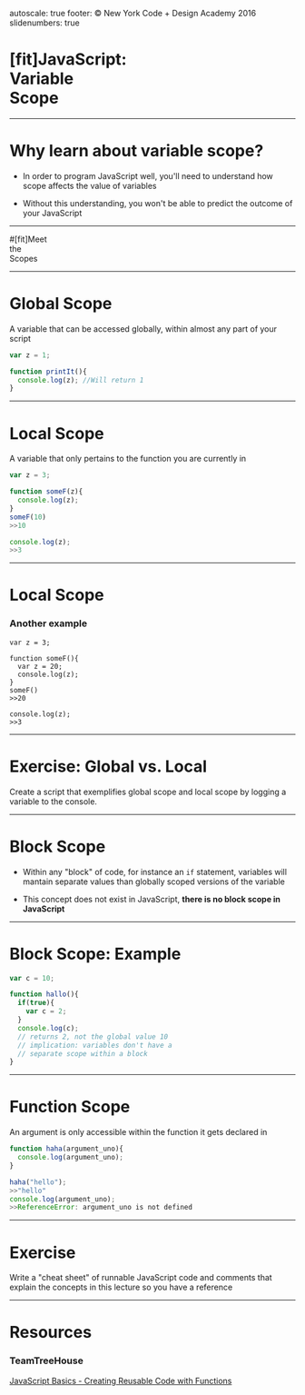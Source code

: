 autoscale: true
footer: © New York Code + Design Academy 2016
slidenumbers: true

# [fit]JavaScript:<br>Variable<br>Scope

---

# Why learn about variable scope?

- In order to program JavaScript well, you'll need to understand how scope affects the value of variables

- Without this understanding, you won't be able to predict the outcome of your JavaScript

---

#[fit]Meet<br>the<br>Scopes

---

# Global Scope

A variable that can be accessed globally, within almost any part of your script

````js
var z = 1;

function printIt(){
  console.log(z); //Will return 1
}
````
---

# Local Scope

A variable that only pertains to the function you are currently in

````js
var z = 3;

function someF(z){
  console.log(z);
}
someF(10)
>>10

console.log(z);
>>3
````
---

# Local Scope
### Another example

````
var z = 3;

function someF(){
  var z = 20;
  console.log(z);
}
someF()
>>20

console.log(z);
>>3
````
---

# Exercise: Global vs. Local

Create a script that exemplifies global scope and local scope by logging a variable to the console.

---

# Block Scope

- Within any "block" of code, for instance an `if` statement, variables will mantain separate values than globally scoped versions of the variable

- This concept does not exist in JavaScript, **there is no block scope in JavaScript**

---

# Block Scope: Example

````js
var c = 10;

function hallo(){
  if(true){
    var c = 2;
  }
  console.log(c); 
  // returns 2, not the global value 10
  // implication: variables don't have a 
  // separate scope within a block
}
````
---

# Function Scope

An argument is only accessible within the function it gets declared in

````js
function haha(argument_uno){
  console.log(argument_uno);
}

haha("hello");
>>"hello"
console.log(argument_uno);
>>ReferenceError: argument_uno is not defined
````
---

# Exercise

Write a "cheat sheet" of runnable JavaScript code and comments that explain the concepts in this lecture so you have a reference

---

# Resources

### TeamTreeHouse

[JavaScript Basics - Creating Reusable Code with Functions](https://teamtreehouse.com/library/javascript-basics)
